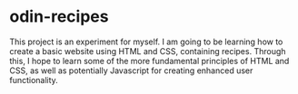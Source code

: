 # odin-recipes
This project is an experiment for myself. I am going to be learning how 
to create a basic website using HTML and CSS, containing recipes. 
Through this, I hope to learn some of the more fundamental principles of 
HTML and CSS, as well as potentially Javascript for creating enhanced 
user functionality.
